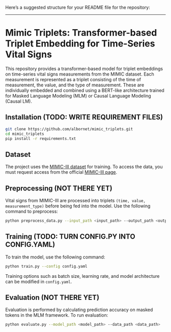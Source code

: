 Here’s a suggested structure for your README file for the repository:

---

# Mimic Triplets: Transformer-based Triplet Embedding for Time-Series Vital Signs

This repository provides a transformer-based model for triplet embeddings on time-series vital signs measurements from the MIMIC dataset. Each measurement is represented as a triplet consisting of the time of measurement, the value, and the type of measurement. These are individually embedded and combined using a BERT-like architecture trained for Masked Language Modeling (MLM) or Causal Language Modeling (Causal LM).

## Installation (TODO: WRITE REQUIREMENT FILES)

```bash
git clone https://github.com/albornet/mimic_triplets.git
cd mimic_triplets
pip install -r requirements.txt
```

## Dataset

The project uses the [MIMIC-III dataset](https://mimic.physionet.org/) for training. To access the data, you must request access from the official [MIMIC-III page](https://mimic.physionet.org/gettingstarted/access/).

## Preprocessing (NOT THERE YET)

Vital signs from MIMIC-III are processed into triplets `(time, value, measurement_type)` before being fed into the model. Use the following command to preprocess:

```bash
python preprocess_data.py --input_path <input_path> --output_path <output_path>
```

## Training (TODO: TURN CONFIG.PY INTO CONFIG.YAML)

To train the model, use the following command:

```bash
python train.py --config config.yaml
```

Training options such as batch size, learning rate, and model architecture can be modified in `config.yaml`.

## Evaluation (NOT THERE YET)

Evaluation is performed by calculating prediction accuracy on masked tokens in the MLM framework. To run evaluation:

```bash
python evaluate.py --model_path <model_path> --data_path <data_path>
```
